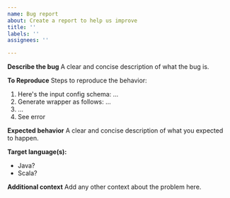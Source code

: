 ```yaml
---
name: Bug report
about: Create a report to help us improve
title: ''
labels: ''
assignees: ''

---
```


**Describe the bug**
A clear and concise description of what the bug is.

**To Reproduce**
Steps to reproduce the behavior:
1. Here's the input config schema: ...
2. Generate wrapper as follows: ...
3. ...
4. See error

**Expected behavior**
A clear and concise description of what you expected to happen.

**Target language(s):**
 - Java?
 - Scala?

**Additional context**
Add any other context about the problem here.
